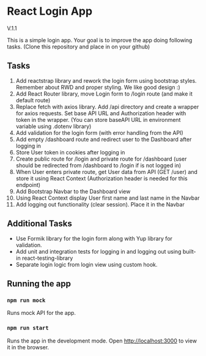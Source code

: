 # React Login App
V.1.1

This is a simple login app. Your goal is to improve the app doing following tasks. (Clone this repository and place in on your github)

## Tasks
1. Add reactstrap library and rework the login form using bootstrap styles. Remember about RWD and proper styling. We like good design :)
2. Add React Router library, move Login form to /login route (and make it default route)
3. Replace fetch with axios library. Add /api directory and create a wrapper for axios requests. Set base API URL and Authorization header with token in the wrapper. (You can store baseAPI URL in environment variable using .dotenv library)
6. Add validation for the login form (with error handling from the API)
7. Add empty /dashboard route and redirect user to the Dashboard after logging in
8. Store User token in cookies after logging in
9. Create public route for /login and private route for /dashboard (user should be redirected from /dashboard to /login if is not logged in)
10. When User enters private route, get User data from API (GET /user) and store it using React Context (Authorization header is needed for this endpoint)
11. Add Bootstrap Navbar to the Dashboard view 
12. Using React Context display User first name and last name in the Navbar
13. Add logging out functionality (clear session). Place it in the Navbar

## Additional Tasks
* Use Formik library for the login form along with Yup library for validation.
* Add unit and integration tests for logging in and logging out using built-in react-testing-library
* Separate login logic from login view using custom hook.

## Running the app
### `npm run mock`
Runs mock API for the app.
### `npm run start`

Runs the app in the development mode.
Open [http://localhost:3000](http://localhost:3000) to view it in the browser.
